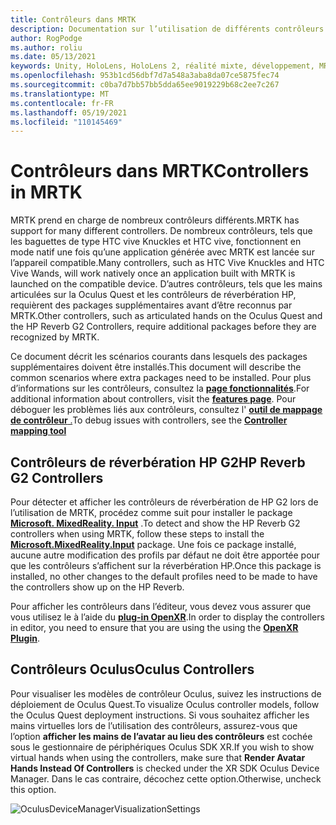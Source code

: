 ```yaml
---
title: Contrôleurs dans MRTK
description: Documentation sur l’utilisation de différents contrôleurs avec MRTK
author: RogPodge
ms.author: roliu
ms.date: 05/13/2021
keywords: Unity, HoloLens, HoloLens 2, réalité mixte, développement, MRTK, contrôleurs, réverbération HP, Oculus, HTC vive, mains
ms.openlocfilehash: 953b1cd56dbf7d7a548a3aba8da07ce5875fec74
ms.sourcegitcommit: c0ba7d7bb57bb5dda65ee9019229b68c2ee7c267
ms.translationtype: MT
ms.contentlocale: fr-FR
ms.lasthandoff: 05/19/2021
ms.locfileid: "110145469"
---
```

# <a name="controllers-in-mrtk"></a><span data-ttu-id="5978b-104">Contrôleurs dans MRTK</span><span class="sxs-lookup"><span data-stu-id="5978b-104">Controllers in MRTK</span></span>

<span data-ttu-id="5978b-105">MRTK prend en charge de nombreux contrôleurs différents.</span><span class="sxs-lookup"><span data-stu-id="5978b-105">MRTK has support for many different controllers.</span></span> <span data-ttu-id="5978b-106">De nombreux contrôleurs, tels que les baguettes de type HTC vive Knuckles et HTC vive, fonctionnent en mode natif une fois qu’une application générée avec MRTK est lancée sur l’appareil compatible.</span><span class="sxs-lookup"><span data-stu-id="5978b-106">Many controllers, such as HTC Vive Knuckles and HTC Vive Wands, will work natively once an application built with MRTK is launched on the compatible device.</span></span> <span data-ttu-id="5978b-107">D’autres contrôleurs, tels que les mains articulées sur la Oculus Quest et les contrôleurs de réverbération HP, requièrent des packages supplémentaires avant d’être reconnus par MRTK.</span><span class="sxs-lookup"><span data-stu-id="5978b-107">Other controllers, such as articulated hands on the Oculus Quest and the HP Reverb G2 Controllers, require additional packages before they are recognized by MRTK.</span></span>

<span data-ttu-id="5978b-108">Ce document décrit les scénarios courants dans lesquels des packages supplémentaires doivent être installés.</span><span class="sxs-lookup"><span data-stu-id="5978b-108">This document will describe the common scenarios where extra packages need to be installed.</span></span> <span data-ttu-id="5978b-109">Pour plus d’informations sur les contrôleurs, consultez la [**page fonctionnalités**](../features/input/controllers.md).</span><span class="sxs-lookup"><span data-stu-id="5978b-109">For additional information about controllers, visit the [**features page**](../features/input/controllers.md).</span></span> <span data-ttu-id="5978b-110">Pour déboguer les problèmes liés aux contrôleurs, consultez l' [ **outil de mappage de contrôleur** .](../features/tools/controller-mapping-tool.md)</span><span class="sxs-lookup"><span data-stu-id="5978b-110">To debug issues with controllers, see the [**Controller mapping tool**](../features/tools/controller-mapping-tool.md)</span></span>

## <a name="hp-reverb-g2-controllers"></a><span data-ttu-id="5978b-111">Contrôleurs de réverbération HP G2</span><span class="sxs-lookup"><span data-stu-id="5978b-111">HP Reverb G2 Controllers</span></span>

<span data-ttu-id="5978b-112">Pour détecter et afficher les contrôleurs de réverbération de HP G2 lors de l’utilisation de MRTK, procédez comme suit pour installer le package [**Microsoft. MixedReality. Input**](/windows/mixed-reality/develop/unity/unity-reverb-g2-controllers#installing-microsoftmixedrealityinput-with-the-mixed-reality-feature-tool) .</span><span class="sxs-lookup"><span data-stu-id="5978b-112">To detect and show the HP Reverb G2 controllers when using MRTK, follow these steps to install the [**Microsoft.MixedReality.Input**](/windows/mixed-reality/develop/unity/unity-reverb-g2-controllers#installing-microsoftmixedrealityinput-with-the-mixed-reality-feature-tool) package.</span></span> <span data-ttu-id="5978b-113">Une fois ce package installé, aucune autre modification des profils par défaut ne doit être apportée pour que les contrôleurs s’affichent sur la réverbération HP.</span><span class="sxs-lookup"><span data-stu-id="5978b-113">Once this package is installed, no other changes to the default profiles need to be made to have the controllers show up on the HP Reverb.</span></span> 

<span data-ttu-id="5978b-114">Pour afficher les contrôleurs dans l’éditeur, vous devez vous assurer que vous utilisez le à l’aide du [**plug-in OpenXR**](/windows/mixed-reality/develop/unity/openxr-getting-started).</span><span class="sxs-lookup"><span data-stu-id="5978b-114">In order to display the controllers in editor, you need to ensure that you are using the using the [**OpenXR Plugin**](/windows/mixed-reality/develop/unity/openxr-getting-started).</span></span>

## <a name="oculus-controllers"></a><span data-ttu-id="5978b-115">Contrôleurs Oculus</span><span class="sxs-lookup"><span data-stu-id="5978b-115">Oculus Controllers</span></span> 

<span data-ttu-id="5978b-116">Pour visualiser les modèles de contrôleur Oculus, suivez les instructions de déploiement de Oculus Quest.</span><span class="sxs-lookup"><span data-stu-id="5978b-116">To visualize Oculus controller models, follow the Oculus Quest deployment instructions.</span></span> <span data-ttu-id="5978b-117">Si vous souhaitez afficher les mains virtuelles lors de l’utilisation des contrôleurs, assurez-vous que l’option **afficher les mains de l’avatar au lieu des contrôleurs** est cochée sous le gestionnaire de périphériques Oculus SDK XR.</span><span class="sxs-lookup"><span data-stu-id="5978b-117">If you wish to show virtual hands when using the controllers, make sure that **Render Avatar Hands Instead Of Controllers** is checked under the XR SDK Oculus Device Manager.</span></span> <span data-ttu-id="5978b-118">Dans le cas contraire, décochez cette option.</span><span class="sxs-lookup"><span data-stu-id="5978b-118">Otherwise, uncheck this option.</span></span>

![OculusDeviceManagerVisualizationSettings](../images/cross-platform/oculus-quest/OculusDeviceManager.png)
